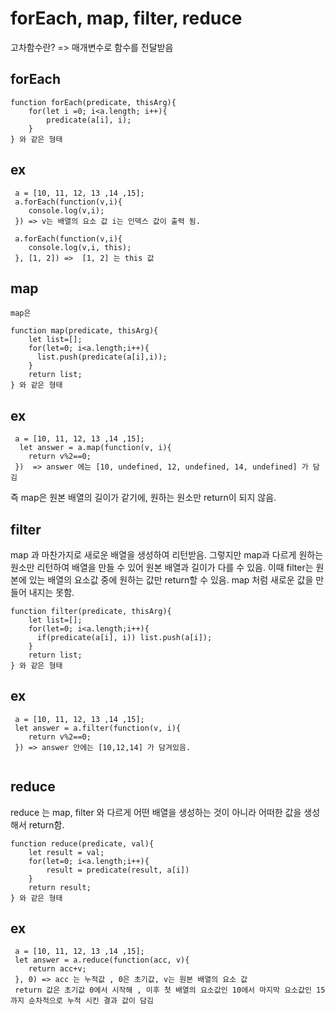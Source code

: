# forEach, map, filter, reduce


고차함수란? => 매개변수로 함수를 전달받음 

## forEach
```
function forEach(predicate, thisArg){
    for(let i =0; i<a.length; i++){
        predicate(a[i], i);
    }
} 와 같은 형태
```



## ex
```
 a = [10, 11, 12, 13 ,14 ,15];
 a.forEach(function(v,i){
    console.log(v,i);
 }) => v는 배열의 요소 값 i는 인덱스 값이 출력 됨.

 a.forEach(function(v,i){
    console.log(v,i, this);
 }, [1, 2]) =>  [1, 2] 는 this 값
```

## map
```
map은 

function map(predicate, thisArg){
    let list=[];
    for(let=0; i<a.length;i++){
      list.push(predicate(a[i],i));
    }
    return list;
} 와 같은 형태
```

## ex
``` 
 a = [10, 11, 12, 13 ,14 ,15]; 
  let answer = a.map(function(v, i){
    return v%2==0;
 })  => answer 에는 [10, undefined, 12, undefined, 14, undefined] 가 담김

```

즉 
map은 원본 배열의 길이가 같기에, 원하는 원소만 return이 되지 않음.


## filter

map 과 마찬가지로 새로운 배열을 생성하여 리턴받음. 그렇지만 map과 다르게 원하는 원소만 리턴하여 배열을 만들 수 있어 원본 배열과 길이가 다를 수 있음. 이때 filter는 원본에 있는 배열의 요소값 중에 원하는 값만 return할 수 있음. map 처럼 새로운 값을 만들어 내지는 못함.

```
function filter(predicate, thisArg){
    let list=[];
    for(let=0; i<a.length;i++){
      if(predicate(a[i], i)) list.push(a[i]);
    }
    return list;
} 와 같은 형태
```
## ex
```
 a = [10, 11, 12, 13 ,14 ,15]; 
 let answer = a.filter(function(v, i){
    return v%2==0;
 }) => answer 안에는 [10,12,14] 가 담겨있음.
 
```



## reduce

reduce 는 map, filter 와 다르게 어떤 배열을 생성하는 것이 아니라 어떠한 값을 생성해서 return함.

```
function reduce(predicate, val){
    let result = val;
    for(let=0; i<a.length;i++){
        result = predicate(result, a[i])
    }
    return result;
} 와 같은 형태
```

## ex
```
 a = [10, 11, 12, 13 ,14 ,15]; 
 let answer = a.reduce(function(acc, v){
    return acc+v;  
 }, 0) => acc 는 누적값 , 0은 초기값, v는 원본 배열의 요소 값 
 return 값은 초기값 0에서 시작해 , 이후 첫 배열의 요소값인 10에서 마지막 요소값인 15 까지 순차적으로 누적 시킨 결과 값이 담김
```